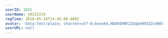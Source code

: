 ```yaml
---
userID: 1031
userName: y0315219
regTime: 2018-05-16T14:45:00.000Z
avatar: 'data:text/plain; charset=utf-8;base64,NDA0IHBhZ2Ugbm90IGZvdW5kCg=='
userURL: null
---
```



